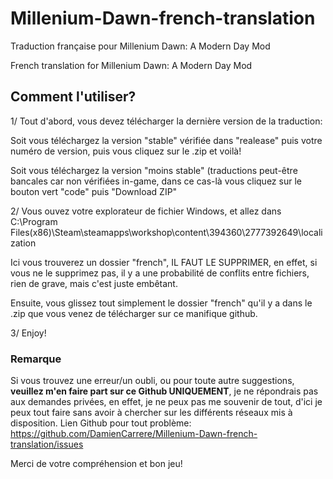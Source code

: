 # Millenium-Dawn-french-translation
Traduction française pour Millenium Dawn: A Modern Day Mod

French translation for Millenium Dawn: A Modern Day Mod

## Comment l'utiliser?

1/ Tout d'abord, vous devez télécharger la dernière version de la traduction: 

   Soit vous téléchargez la version "stable" vérifiée dans "realease" puis votre numéro de version, puis vous cliquez sur le .zip et voilà!
    
   Soit vous téléchargez la version "moins stable" (traductions peut-être bancales car non vérifiées in-game, dans ce cas-là vous cliquez sur le bouton vert "code" puis "Download ZIP"

2/ Vous ouvez votre explorateur de fichier Windows, et allez dans C:\Program Files(x86)\Steam\steamapps\workshop\content\394360\2777392649\localization

   Ici vous trouverez un dossier "french", IL FAUT LE SUPPRIMER, en effet, si vous ne le supprimez pas, il y a une probabilité de conflits entre fichiers, rien de grave, mais c'est juste embêtant.

   Ensuite, vous glissez tout simplement le dossier "french" qu'il y a dans le .zip que vous venez de télécharger sur ce manifique github.

3/ Enjoy!


### Remarque

Si vous trouvez une erreur/un oubli, ou pour toute autre suggestions, **veuillez m'en faire part sur ce Github UNIQUEMENT**, je ne répondrais pas aux demandes privées, en effet, je ne peux pas me souvenir de tout, d'ici je peux tout faire sans avoir à chercher sur les différents réseaux mis à disposition.
Lien Github pour tout problème: https://github.com/DamienCarrere/Millenium-Dawn-french-translation/issues

Merci de votre compréhension et bon jeu!

